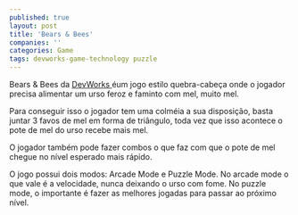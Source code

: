 ```yaml
---
published: true
layout: post
title: 'Bears & Bees'
companies: ''
categories: Game
tags: devworks-game-technology puzzle
---
```

Bears & Bees da <a href="http://www.devworks.com.br/" target="_blank">DevWorks </a>
éum jogo estilo quebra-cabeça onde o jogador precisa alimentar um urso feroz e faminto com mel, muito mel.

Para conseguir isso o jogador tem uma colméia a sua disposição, basta juntar 3 favos de mel em forma de triângulo, toda vez que isso acontece o pote de mel do urso recebe mais mel.


 


 
O jogador também pode fazer combos o que faz com que o pote de mel chegue no nível esperado mais rápido.

O jogo possui dois modos: Arcade Mode e Puzzle Mode. No arcade mode o que vale é a velocidade, nunca deixando o urso com fome. No puzzle mode, o importante é fazer as melhores jogadas para passar ao próximo nível.


 


